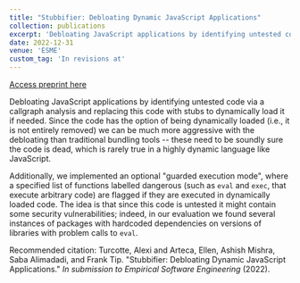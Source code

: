 ```yaml
---
title: "Stubbifier: Debloating Dynamic JavaScript Applications"
collection: publications
excerpt: 'Debloating JavaScript applications by identifying untested code via a callgraph analysis, and replacing this code with stubs to dynamically load it if needed.'
date: 2022-12-31
venue: 'ESME'
custom_tag: 'In revisions at'
---
```


<a href='http://emarteca.github.io/files/emse22.pdf'>Access preprint here</a>

Debloating JavaScript applications by identifying untested code via a callgraph analysis and replacing this code with stubs to dynamically load it if needed.
Since the code has the option of being dynamically loaded (i.e., it is not entirely removed) we can be much more aggressive with the debloating than traditional bundling tools -- these need to be soundly sure the code is dead, which is rarely true in a highly dynamic language like JavaScript.

Additionally, we implemented an optional "guarded execution mode", where a specified list of functions labelled dangerous (such as `eval` and `exec`, that execute arbitrary code) are flagged if they are executed in dynamically loaded code.
The idea is that since this code is untested it might contain some security vulnerabilities; indeed, in our evaluation we found several instances of packages with hardcoded dependencies on versions of libraries with problem calls to `eval`. 

Recommended citation: Turcotte, Alexi and Arteca, Ellen, Ashish Mishra, Saba Alimadadi, and Frank Tip. "Stubbifier: Debloating Dynamic JavaScript Applications." <i>In submission to Empirical Software Engineering</i> (2022).
